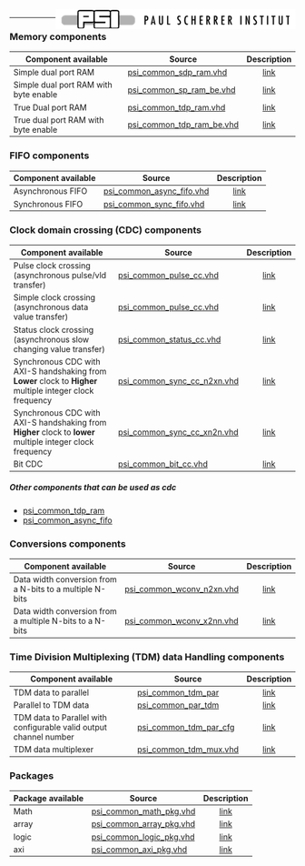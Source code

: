 <img align="right" src="psi_logo.png">

***

### Memory components

Component available                     | Source                                                      | Description
----------------------------------------|-------------------------------------------------------------|:-------------------------------------------:
Simple dual port RAM 										| [psi_common_sdp_ram.vhd](../hdl/psi_common_sdp_ram.vhd)	 		 	| [link](ch3_memories/ch3_1_sdp_ram.md)  
Simple dual port RAM with byte enable  	| [psi_common_sp_ram_be.vhd](../hdl/psi_common_sp_ram_be.vhd)    | [link](ch3_memories/ch3_2_sp_ram_be.md)  
True Dual port RAM  										| [psi_common_tdp_ram.vhd](../hdl/psi_common_tdp_ram.vhd)	  		| [link](ch3_memories/ch3_3_tdp_ram.md)    
True dual port RAM with byte enable  		| [psi_common_tdp_ram_be.vhd](../hdl/psi_common_tdp_ram_be.vhd)	| [link](ch3_memories/ch3_4_tdp_ram_be.md)    

### FIFO components
Component available     | Source                                                      | Description
------------------------|-------------------------------------------------------------|:-------------------------------------------:
Asynchronous FIFO 			| [psi_common_async_fifo.vhd](../hdl/psi_common_async_fifo.vhd)	| [link](ch4_fifos/ch4_1_async_fifo.md)  
Synchronous FIFO  			| [psi_common_sync_fifo.vhd](../hdl/psi_common_sync_fifo.vhd)    | [link](ch4_fifos/ch4_2_sync_fifo.md)    


### Clock domain crossing (CDC) components
Component available     | Source                                                      | Description
------------------------|-------------------------------------------------------------|:-------------------------------------------:
Pulse clock crossing  (asynchronous pulse/vld transfer)	| [psi_common_pulse_cc.vhd](../hdl/psi_common_pulse_cc.vhd)   	  | [link](ch5_cc/ch5_1_pulse_cc.md)   
Simple clock crossing (asynchronous data value transfer) | [psi_common_pulse_cc.vhd](../hdl/psi_common_simple_cc.vhd)   	  | [link](ch5_cc/ch5_2_simple_cc.md)    
Status clock crossing (asynchronous slow changing value transfer) | [psi_common_status_cc.vhd](../hdl/psi_common_status_cc.vhd) | [link](ch5_cc/ch5_3_status_cc.md)  
Synchronous CDC with AXI-S handshaking from **Lower** clock to **Higher** multiple integer clock frequency  | [psi_common_sync_cc_n2xn.vhd](../hdl/psi_common_sync_cc_n2xn.vhd)  |  [link](ch5_cc/ch5_4_sync_cc_n2xn.md)  
Synchronous CDC with AXI-S handshaking from **Higher** clock to **lower** multiple integer clock frequency  | [psi_common_sync_cc_xn2n.vhd](../hdl/psi_common_sync_cc_xn2n.vhd)   |  [link](ch5_cc/ch5_5_sync_cc_xn2n.md)  
Bit CDC  | [psi_common_bit_cc.vhd](../../hdl/psi_common_bit_cc.vhd)   | [link](ch5_cc/ch5_6_bit_cc.md)  

##### Other components that can be used as cdc
- [psi_common_tdp_ram](ch3_memories/ch3_3_tdp_ram.md)
- [psi_common_async_fifo](ch4_fifos/ch4_1_async_fifo.md)

### Conversions components
Component available     | Source                                                      | Description
------------------------|-------------------------------------------------------------|:-------------------------------------------:
Data width conversion from a N-bits to a multiple N-bits 		| [psi_common_wconv_n2xn.vhd](../hdl/psi_common_wconv_n2xn.vhd)	| [link](ch7_conversions/ch7_2_wconv_n2xn.md)  
Data width conversion from a multiple N-bits to a N-bits  	| [psi_common_wconv_x2nn.vhd](../hdl/psi_common_wconv_xn2n.vhd)    | [link](ch7_conversions/ch7_2_wconv_xn2n.md)

### Time Division Multiplexing (TDM) data Handling components
Component available     | Source                                                      | Description
------------------------|-------------------------------------------------------------|:-------------------------------------------:
TDM data to parallel  	| [psi_common_tdm_par](../hdl/psi_common_tdm_par.vhd)   			|  [link](ch8_tdm_handling/ch8_2_tdm_par.md)
Parallel to TDM data  	| [psi_common_par_tdm](../hdl/psi_common_par_tdm.vhd)  				|  [link](ch8_tdm_handling/ch8_1_par.md)
TDM data to Parallel with configurable valid output channel number  |   [psi_common_tdm_par_cfg](../hdl/psi_common_tdm_par_cfg.vhd)  				|  [link](ch8_tdm_handling/ch8_3_tdm_par_cfg.md)  
TDM data multiplexer  | [psi_common_tdm_mux.vhd](../hdl/psi_common_tdm_mux.vhd)  | [link](ch8_4_tdm_mux.md)  

### Packages

Package available   | 									Source                                    | Description
--------------------|-------------------------------------------------------------|:----------------------------------------:
Math  							| [psi_common_math_pkg.vhd](../hdl/psi_common_math_pkg.vhd)	 	| [link](ch2_packages/ch2_packages.md)  
array 							| [psi_common_array_pkg.vhd](../hdl/psi_common_array_pkg.vhd) | [link](ch2_packages/ch2_packages.md)  
logic								| [psi_common_logic_pkg.vhd](../hdl/psi_common_logic_pkg.vhd)	| [link](ch2_packages/ch2_packages.md)     
axi 							  | [psi_common_axi_pkg.vhd](../hdl/psi_common_axi_pkg.vhd)			| [link](ch2_packages/ch2_packages.md)
